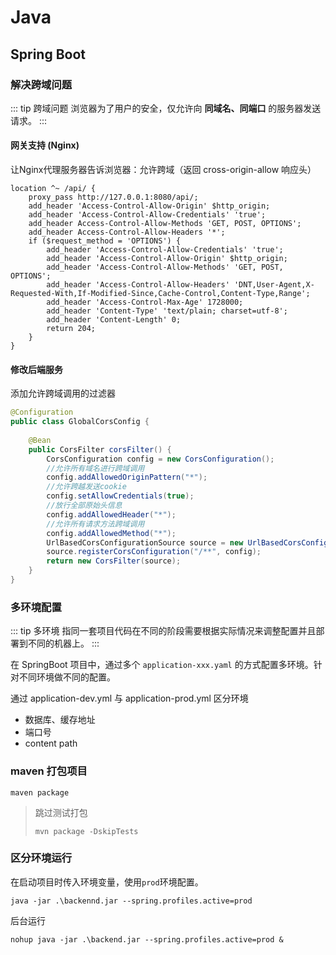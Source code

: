 # Java

## Spring Boot

### 解决跨域问题

::: tip 跨域问题
浏览器为了用户的安全，仅允许向 **同域名、同端口** 的服务器发送请求。
:::

#### 网关支持 (Nginx)

让Nginx代理服务器告诉浏览器：允许跨域（返回 cross-origin-allow 响应头）

```nginx
location ^~ /api/ {
    proxy_pass http://127.0.0.1:8080/api/;
    add_header 'Access-Control-Allow-Origin' $http_origin;
    add_header 'Access-Control-Allow-Credentials' 'true';
    add_header Access-Control-Allow-Methods 'GET, POST, OPTIONS';
    add_header Access-Control-Allow-Headers '*';
    if ($request_method = 'OPTIONS') {
        add_header 'Access-Control-Allow-Credentials' 'true';
        add_header 'Access-Control-Allow-Origin' $http_origin;
        add_header 'Access-Control-Allow-Methods' 'GET, POST, OPTIONS';
        add_header 'Access-Control-Allow-Headers' 'DNT,User-Agent,X-Requested-With,If-Modified-Since,Cache-Control,Content-Type,Range';
        add_header 'Access-Control-Max-Age' 1728000;
        add_header 'Content-Type' 'text/plain; charset=utf-8';
        add_header 'Content-Length' 0;
        return 204;
    }
}
```

#### 修改后端服务

添加允许跨域调用的过滤器

```java
@Configuration
public class GlobalCorsConfig {
    
    @Bean
    public CorsFilter corsFilter() {
        CorsConfiguration config = new CorsConfiguration();
        //允许所有域名进行跨域调用
        config.addAllowedOriginPattern("*");
        //允许跨越发送cookie
        config.setAllowCredentials(true);
        //放行全部原始头信息
        config.addAllowedHeader("*");
        //允许所有请求方法跨域调用
        config.addAllowedMethod("*");
        UrlBasedCorsConfigurationSource source = new UrlBasedCorsConfigurationSource();
        source.registerCorsConfiguration("/**", config);
        return new CorsFilter(source);
    }
}
```

### 多环境配置

::: tip 多环境
指同一套项目代码在不同的阶段需要根据实际情况来调整配置并且部署到不同的机器上。
:::

在 SpringBoot 项目中，通过多个 `application-xxx.yaml` 的方式配置多环境。针对不同环境做不同的配置。

通过 application-dev.yml 与 application-prod.yml 区分环境

* 数据库、缓存地址
* 端口号
* content path

### maven 打包项目

```shell
maven package
```

> 跳过测试打包
>
> ```shell
> mvn package -DskipTests
> ```

### 区分环境运行

在启动项目时传入环境变量，使用`prod`环境配置。

```shell
java -jar .\backennd.jar --spring.profiles.active=prod
```

后台运行

```shell
nohup java -jar .\backend.jar --spring.profiles.active=prod &
```
